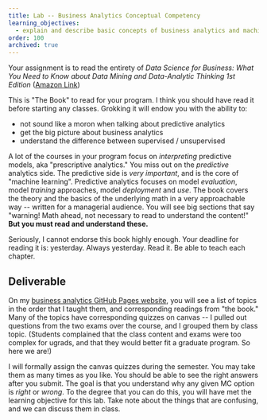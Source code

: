 ```yaml
---
title: Lab -- Business Analytics Conceptual Competency
learning_objectives:
  - explain and describe basic concepts of business analytics and machine learning
order: 100
archived: true
---
```


Your assignment is to read the entirety of _Data Science for Business: What You Need to Know about Data Mining and Data-Analytic Thinking 1st Edition_ ([Amazon Link](https://www.amazon.com/Data-Science-Business-Data-Analytic-Thinking/dp/1449361323))

This is "The Book" to read for your program. I think you should have read it before starting any classes. Grokking it will endow you with the ability to:

* not sound like a moron when talking about predictive analytics
* get the big picture about business analytics
* understand the difference between supervised / unsupervised

A lot of the courses in your program focus on _interpreting_ predictive models, aka "prescriptive analytics." You miss out on the _predictive_ analytics side. The predictive side is _very important_, and is the core of "machine learning". Predictive analytics focuses on model _evaluation_, model _training_ approaches, model _deployment_ and _use_. The book covers the theory and the basics of the underlying math in a very approachable way -- written for a managerial audience. You will see big sections that say "warning! Math ahead, not necessary to read to understand the content!" **But you must read and understand these.**

Seriously, I cannot endorse this book highly enough. Your deadline for reading it is: yesterday. Always yesterday. Read it. Be able to teach each chapter.

## Deliverable

On my [business analytics GitHub Pages website](https://classes.daveeargle.com/business-analytics/), you will see a list of topics in the order that I taught them, and corresponding readings from "the book." Many of the topics have corresponding quizzes on canvas -- I pulled out questions from the two exams over the course,
and I grouped them by class topic. (Students complained that the class content and exams were too complex for ugrads, and that
they would better fit a graduate program. So here we are!)

I will formally assign the canvas quizzes during the semester. You may take them as many times as you like. You
should be able to see the right answers after you submit. The goal is that you understand why any given MC option is _right_ or _wrong_. To the degree that you can
do this, you will have met the learning objective for this lab. Take note about the things that are
confusing, and we can discuss them in class.
